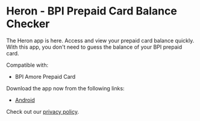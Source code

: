 # Heron - BPI Prepaid Card Balance Checker

The Heron app is here. Access and view your prepaid card balance quickly. With this app, you don't need to guess the balance of your BPI prepaid card.


Compatible with:


* BPI Amore Prepaid Card


Download the app now from the following links:


* [Android](https://play.google.com/store/apps/details?id=com.vastorigins.heron)


Check out our [privacy policy](https://heron.vastorigins.com/privacy.html).

